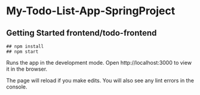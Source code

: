 # My-Todo-List-App-SpringProject

## Getting Started frontend/todo-frontend
```
## npm install
## npm start
```

Runs the app in the development mode.
Open http://localhost:3000 to view it in the browser.

The page will reload if you make edits.
You will also see any lint errors in the console.
